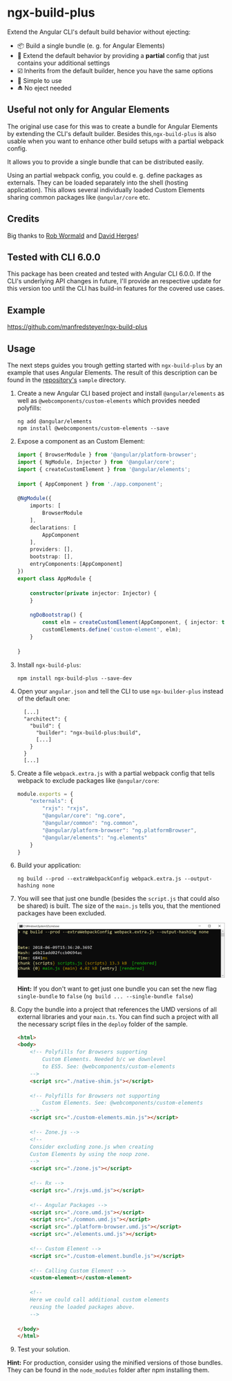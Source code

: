 # ngx-build-plus

Extend the Angular CLI's default build behavior without ejecting:

- 📦 Build a single bundle (e. g. for Angular Elements)
- 📄 Extend the default behavior by providing a **partial** config that just contains your additional settings
- ☑️ Inherits from the default builder, hence you have the same options
- 🍰 Simple to use 
- ⏏️ No eject needed

## Useful not only for Angular Elements

The original use case for this was to create a bundle for Angular Elements by extending the CLI's default builder. Besides this,``ngx-build-plus`` is also usable when you want to enhance other build setups with a partial webpack config.

It allows you to provide a single bundle that can be distributed easily.

Using an partial webpack config, you could e. g. define packages as externals. They can be loaded separately into the shell (hosting application). This allows several individually loaded Custom Elements sharing common packages like ``@angular/core`` etc.

## Credits

Big thanks to [Rob Wormald](https://twitter.com/robwormald) and [David Herges](https://twitter.com/davidh_23)!

## Tested with CLI 6.0.0

This package has been created and tested with Angular CLI 6.0.0. If the CLI's underlying API changes in future, I'll provide an respective update for this version too until the CLI has build-in features for the covered use cases.

## Example

https://github.com/manfredsteyer/ngx-build-plus

## Usage

The next steps guides you trough getting started with ``ngx-build-plus`` by an example that uses Angular Elements. The result of this description can be found in the [repository's](https://github.com/manfredsteyer/ngx-build-plus) ``sample`` directory.

1. Create a new Angular CLI based project and install ``@angular/elements`` as well as ``@webcomponents/custom-elements`` which provides needed polyfills:

    ```
    ng add @angular/elements 
    npm install @webcomponents/custom-elements --save
    ```

2. Expose a component as an Custom Element:

    ```TypeScript
    import { BrowserModule } from '@angular/platform-browser';
    import { NgModule, Injector } from '@angular/core';
    import { createCustomElement } from '@angular/elements';

    import { AppComponent } from './app.component';

    @NgModule({
        imports: [
            BrowserModule
        ],
        declarations: [
            AppComponent
        ],
        providers: [],
        bootstrap: [],
        entryComponents:[AppComponent]
    })
    export class AppModule { 

        constructor(private injector: Injector) {
        }

        ngDoBootstrap() {
            const elm = createCustomElement(AppComponent, { injector: this.injector });
            customElements.define('custom-element', elm);
        }

    }
    ```
1. Install ``ngx-build-plus``:

    ```
    npm install ngx-build-plus --save-dev
    ```

3. Open your ``angular.json`` and tell the CLI to use ``ngx-builder-plus`` instead of the default one:

    ```
      [...]
      "architect": {
        "build": {
          "builder": "ngx-build-plus:build",
          [...]
        }
      }
      [...]
    ```

1. Create a file ``webpack.extra.js`` with a partial webpack config that tells webpack to exclude packages like ``@angular/core``:

    ```JavaScript
    module.exports = {
        "externals": {
            "rxjs": "rxjs",
            "@angular/core": "ng.core",
            "@angular/common": "ng.common",
            "@angular/platform-browser": "ng.platformBrowser",
            "@angular/elements": "ng.elements"
        }
    }
    ```

4. Build your application:

    ```
    ng build --prod --extraWebpackConfig webpack.extra.js --output-hashing none
    ```

1. You will see that just one bundle (besides the ``script.js`` that could also be shared) is built. The size of the ``main.js`` tells you, that the mentioned packages have been excluded.

    ![Result](result.png)

    **Hint:** If you don't want to get just one bundle you can set the new flag ``single-bundle`` to ``false`` (``ng build ... --single-bundle false``)

1. Copy the bundle into a project that references the UMD versions of all external libraries and your ``main.ts``. You can find such a project with all the necessary script files in the ``deploy`` folder of the sample.

    ```html
    <html>
    <body>
        <!-- Polyfills for Browsers supporting 
            Custom Elements. Needed b/c we downlevel
            to ES5. See: @webcomponents/custom-elements
        -->
        <script src="./native-shim.js"></script>

        <!-- Polyfills for Browsers not supporting
            Custom Elements. See: @webcomponents/custom-elements
        -->
        <script src="./custom-elements.min.js"></script>
        
        <!-- Zone.js -->
        <!-- 
        Consider excluding zone.js when creating
        Custom Elements by using the noop zone.
        -->
        <script src="./zone.js"></script>
        
        <!-- Rx -->
        <script src="./rxjs.umd.js"></script>

        <!-- Angular Packages -->
        <script src="./core.umd.js"></script>
        <script src="./common.umd.js"></script>
        <script src="./platform-browser.umd.js"></script>
        <script src="./elements.umd.js"></script>

        <!-- Custom Element -->
        <script src="./custom-element.bundle.js"></script>

        <!-- Calling Custom Element -->
        <custom-element></custom-element>

        <!-- 
        Here we could call additional custom elements
        reusing the loaded packages above.
        -->

    </body>
    </html>
    ```

7. Test your solution.

**Hint:** For production, consider using the minified versions of those bundles. They can be found in the ``node_modules`` folder after npm installing them.








